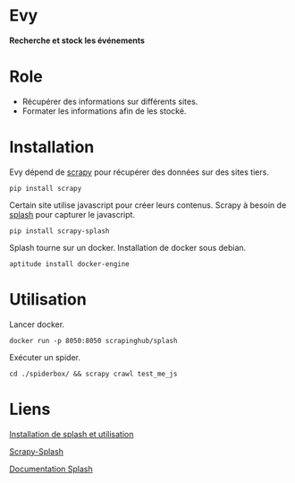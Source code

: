 # Evy

**Recherche et stock les événements**

# Role

* Récupérer des informations sur différents sites.
* Formater les informations afin de les stocké.

# Installation

Evy dépend de [scrapy](https://scrapy.org/) pour récupérer des données sur des sites tiers.

``pip install scrapy``

Certain site utilise javascript pour créer leurs contenus. Scrapy à besoin de [splash](https://github.com/scrapinghub/splash) pour capturer le javascript.

``pip install scrapy-splash``

Splash tourne sur un docker. Installation de docker sous debian.

``aptitude install docker-engine``


# Utilisation 

Lancer docker.

``docker run -p 8050:8050 scrapinghub/splash``

Exécuter un spider.

``cd ./spiderbox/ && scrapy crawl test_me_js``


# Liens

[Installation de splash et utilisation](https://blog.scrapinghub.com/2015/03/02/handling-javascript-in-scrapy-with-splash/)

[Scrapy-Splash](https://github.com/scrapy-plugins/scrapy-splash)

[Documentation Splash](http://splash.readthedocs.io/en/latest/api.html#)

